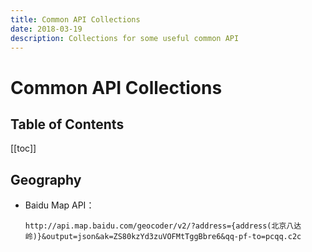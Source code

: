 ```yaml
---
title: Common API Collections
date: 2018-03-19
description: Collections for some useful common API
---
```


# Common API Collections

<!--# Brief introduction
Collections for some useful common API -->

## Table of Contents

[[toc]]

## Geography

- Baidu Map API：

    ```
    http://api.map.baidu.com/geocoder/v2/?address={address(北京八达岭)}&output=json&ak=ZS80kzYd3zuVOFMtTggBbre6&qq-pf-to=pcqq.c2c
    ```



